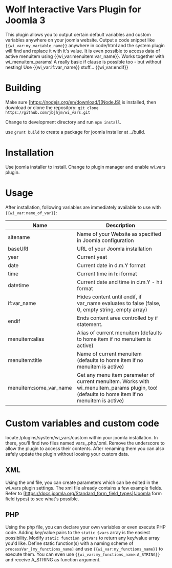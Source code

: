 # Wolf Interactive Vars Plugin for Joomla 3
This plugin allows you to output certain default variables and custom variables anywhere on your joomla website.
Output a code snippet like `{{wi_var:my_variable_name}}` anywhere in code/html and the system plugin will find and replace it with it's value.
It is even possible to access data of active menuitem using {{wi_var:menuitem:var_name}}. Works together with wi_menuitem_params! 
A really basic if clause is possible too - but without nesting! Use {{wi_var:if:var_name}} stuff... {{wi_var:endif}}

# Building
Make sure [https://nodejs.org/en/download/](NodeJS) is installed, then download or clone the repository: `git clone https://github.com/jbjhjm/wi_vars.git`

Change to development directory and run `npm install`.

use `grunt build` to create a package for joomla installer at ../build.

# Installation
Use joomla installer to install. Change to plugin manager and enable wi_vars plugin.

# Usage
After installation, following variables are immediately available to use with `{{wi_var:name_of_var}}`:

| Name | Description |
| --- | --- |
| sitename | Name of your Website as specified in Joomla configuration |
| baseURI | URL of your Joomla installation |
| year | Current yeat |
| date | Current date in d.m.Y format |
| time | Current time in h:i format |
| datetime | Current date and time in d.m.Y - h:i format |
| if:var_name | Hides content until endif, if var_name evaluates to false (false, 0, empty string, empty array) |
| endif | Ends content area controlled by if statement. |
| menuitem:alias | Alias of current menuitem (defaults to home item if no menuitem is active) |
| menuitem:title | Name of current menuitem (defaults to home item if no menuitem is active) |
| menuitem:some_var_name | Get any menu item parameter of current menuitem. Works with wi_menuitem_params plugin, too! (defaults to home item if no menuitem is active) |

# Custom variables and custom code

locate /plugins/system/wi_vars/custom within your joomla installation.
In there, you'll find two files named vars_.php/.xml. Remove the underscore to allow the plugin to access their contents.
After renaming them you can also safely update the plugin without loosing your custom data.

## XML
Using the xml file, you can create parameters which can be edited in the wi_vars plugin settings.
The xml file already contains a few example fields. Refer to [https://docs.joomla.org/Standard_form_field_types](Joomla form field types) to see what's possible.

## PHP
Using the php file, you can declare your own variables or even execute PHP code.
Adding key/value pairs to the `static $vars` array is the easiest possibility.
Modify `static function getVars` to return any key/value array you'd like.
Define static function(s) with a naming scheme of `processVar_[my_functions_name]` and use `{{wi_var:my_functions_name}}` to execute them.
You can even use `{{wi_var:my_functions_name:A_STRING}}` and receive A_STRING as function argument.

